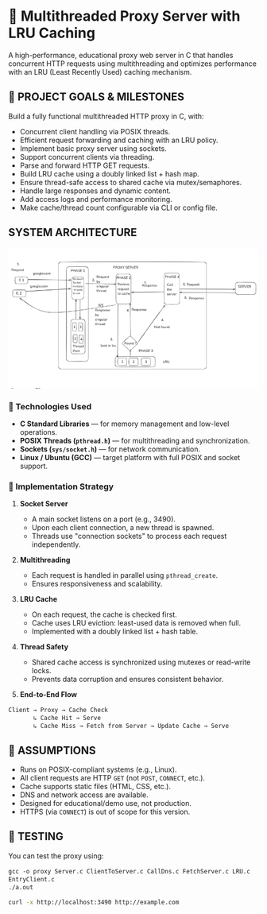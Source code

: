 # 🔁 Multithreaded Proxy Server with LRU Caching

A high-performance, educational proxy web server in C that handles concurrent HTTP requests using multithreading and optimizes performance with an LRU (Least Recently Used) caching mechanism.

## 🎯 PROJECT GOALS & MILESTONES

Build a fully functional multithreaded HTTP proxy in C, with:
- Concurrent client handling via POSIX threads.
- Efficient request forwarding and caching with an LRU policy.
- Implement basic proxy server using sockets.
- Support concurrent clients via threading.
- Parse and forward HTTP GET requests.
- Build LRU cache using a doubly linked list + hash map.
- Ensure thread-safe access to shared cache via mutex/semaphores.
- Handle large responses and dynamic content.
- Add access logs and performance monitoring.
- Make cache/thread count configurable via CLI or config file.

## SYSTEM ARCHITECTURE
![Arch](Arch.png)

### 🔧 Technologies Used

- **C Standard Libraries** — for memory management and low-level operations.
- **POSIX Threads (`pthread.h`)** — for multithreading and synchronization.
- **Sockets (`sys/socket.h`)** — for network communication.
- **Linux / Ubuntu (GCC)** — target platform with full POSIX and socket support.

### 🔄 Implementation Strategy

1. **Socket Server**  
   - A main socket listens on a port (e.g., 3490).  
   - Upon each client connection, a new thread is spawned.  
   - Threads use "connection sockets" to process each request independently.

2. **Multithreading**  
   - Each request is handled in parallel using `pthread_create`.  
   - Ensures responsiveness and scalability.

3. **LRU Cache**  
   - On each request, the cache is checked first.  
   - Cache uses LRU eviction: least-used data is removed when full.  
   - Implemented with a doubly linked list + hash table.

4. **Thread Safety**  
   - Shared cache access is synchronized using mutexes or read-write locks.  
   - Prevents data corruption and ensures consistent behavior.

5. **End-to-End Flow**

```text
Client → Proxy → Cache Check
       ↳ Cache Hit → Serve
       ↳ Cache Miss → Fetch from Server → Update Cache → Serve
```


## 📌 ASSUMPTIONS

- Runs on POSIX-compliant systems (e.g., Linux).
- All client requests are HTTP `GET` (not `POST`, `CONNECT`, etc.).
- Cache supports static files (HTML, CSS, etc.).
- DNS and network access are available.
- Designed for educational/demo use, not production.
- HTTPS (via `CONNECT`) is out of scope for this version.

## 🧪 TESTING

You can test the proxy using:
```compile ans run
gcc -o proxy Server.c ClientToServer.c CallDns.c FetchServer.c LRU.c EntryClient.c
./a.out
```

```bash
curl -x http://localhost:3490 http://example.com
```